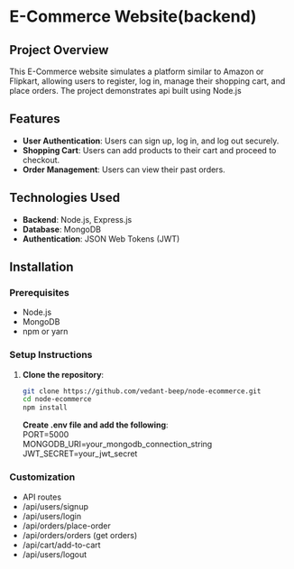 # E-Commerce Website(backend)

## Project Overview

This E-Commerce website simulates a platform similar to Amazon or Flipkart, allowing users to register, log in, manage their shopping cart, and place orders. The project demonstrates api built using Node.js

## Features

- **User Authentication**: Users can sign up, log in, and log out securely.
- **Shopping Cart**: Users can add products to their cart and proceed to checkout.
- **Order Management**: Users can view their past orders.

## Technologies Used

- **Backend**: Node.js, Express.js
- **Database**: MongoDB
- **Authentication**: JSON Web Tokens (JWT)

## Installation

### Prerequisites

- Node.js
- MongoDB
- npm or yarn

### Setup Instructions

1. **Clone the repository**:
    ```bash
    git clone https://github.com/vedant-beep/node-ecommerce.git
    cd node-ecommerce
    npm install
    ```
    **Create .env file and add the following**:\
    PORT=5000\
    MONGODB_URI=your_mongodb_connection_string\
    JWT_SECRET=your_jwt_secret

### Customization
- API routes 
- /api/users/signup
- /api/users/login
- /api/orders/place-order
- /api/orders/orders (get orders)
- /api/cart/add-to-cart
- /api/users/logout

